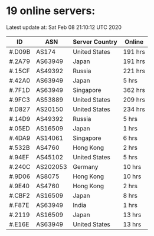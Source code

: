# 19 online servers:

Latest update at: Sat Feb 08 21:10:12 UTC 2020

| ID | ASN | Server Country | Online |
| -- | --- | -------------- | ------ |
| #.D09B | AS174 | United States | 191 hrs |
| #.2A79 | AS63949 | Japan | 191 hrs |
| #.15CF | AS49392 | Russia | 221 hrs |
| #.42A0 | AS63949 | Japan | 5 hrs |
| #.7F1D | AS63949 | Singapore | 362 hrs |
| #.9FC3 | AS53889 | United States | 209 hrs |
| #.D827 | AS20150 | United States | 234 hrs |
| #.14D9 | AS49392 | Russia | 5 hrs |
| #.05ED | AS16509 | Japan | 1 hrs |
| #.4DA9 | AS14061 | Singapore | 6 hrs |
| #.532B | AS4760 | Hong Kong | 2 hrs |
| #.94EF | AS45102 | United States | 5 hrs |
| #.240C | AS202053 | Germany | 10 hrs |
| #.9D06 | AS8075 | Hong Kong | 10 hrs |
| #.9E40 | AS4760 | Hong Kong | 2 hrs |
| #.CBF2 | AS16509 | Japan | 8 hrs |
| #.F87E | AS63949 | India | 1 hrs |
| #.2119 | AS16509 | Japan | 13 hrs |
| #.E16E | AS63949 | United States | 13 hrs |

